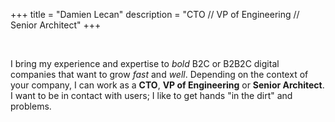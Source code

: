 +++
title = "Damien Lecan"
description = "CTO // VP of Engineering // Senior Architect"
+++

&nbsp;

I bring my experience and expertise to _bold_ B2C or B2B2C digital companies that want to grow _fast_ and _well_.
Depending on the context of your company, I can work as a **CTO**, **VP of Engineering** or **Senior Architect**.
I want to be in contact with users; I like to get hands "in the dirt" and problems.
